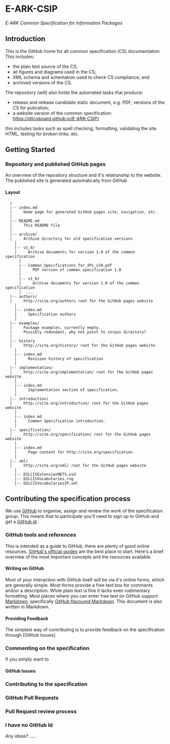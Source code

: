 E-ARK-CSIP
===================================================
*E-ARK Common Specification for Information Packages*

Introduction
------------
This is the GitHub home for all common specification (CS) documentation. This includes:
- the plain text source of the CS;
- all figures and diagrams used in the CS;
- XML schema and schematron used to check CS compliance; and
- archived versions of the CS.

The repository (will) also holds the automated tasks that produce:
- release and release candidate static document, e.g. PDF, versions of the CS for pulication;
- a website version of the common specification: https://dilcisboard.github.io/E-ARK-CSIP/

this includes tasks such as spell checking, formatting, validating the site HTML, testing for broken links, etc.

Getting Started
---------------

### Repository and published GitHub pages
An overview of the repository structure and it's relationship to the website. The published site is generated automatically from GitHub

#### Layout
```
  /
  |-- index.md
  |     Home page for generated GitHub pages site, navigation, etc.
  |
  |-- README.md
  |     This README file
  |
  |-- archive/
  |     Archive directory for old specification versions
    |
    |-- v1_0/
    |     Archive documents for version 1.0 of the common specification
      |
      |-- Common_Specifications_for_IPs_v10.pdf
      |     PDF version of common specification 1.0
      |
      |-- v1_0/
      |     Archive documents for version 1.0 of the common specification
      |  ....
  |-- authors/
  |     http://site.org/authors root for the GitHub pages website
    |
    |-- index.md
    |     Specification authors
    |
  |-- examples/
  |     Package examples, currently empty.
  |     Possibly redundant, why not point to corpus directory?
  |
  |-- history
  |     http://site.org/history/ root for the GitHub pages website
    |
    |-- index.md
    |     Revision history of specification
    |
  |-- implementation/
  |     http://site.org/implementation/ root for the GitHub pages website
    |
    |-- index.md
    |     Implementation section of specification.
    |
  |-- introduction/
  |     http://site.org/introduction/ root for the GitHub pages website
    |
    |-- index.md
    |     Common Specification introduction.
    |
  |-- specification/
  |     http://site.org/specification/ root for the GitHub pages website
    |
    |-- index.md
    |     Page content for http://site.org/specification
    |
  |-- xml/
  |     http://site.org/xml/ root for the GitHub pages website
    |
    |-- DILCISExtensionMETS.xsd
    |-- DILCISVocabularies.rng
    |-- DILCISVocabulariesIP.xml
```

## Contributing the specification process
We use [GitHub](https://github.com/) to organise, assign and review the work of the specification group. This means that to participate you'll need to sign up to GitHub and get a [GitHub id](https://github.com/join).

### GitHub tools and references
This is intended as a guide to GitHub, there are plenty of good online resources. [GitHub's official guides](https://guides.github.com/) are the best place to start. Here's a brief overview of the most important concepts and the resources available.

#### Writing on GitHub
Most of your interaction with GitHub itself will be via it's online forms, which are generally simple. Most forms provide a free text box for comments and/or a description. While plain text is fine it lacks even rudimentary formatting. Most places where you can enter free text on GitHub support [Markdown](https://daringfireball.net/projects/markdown/), specifically [GitHub flavoured Markdown](https://guides.github.com/features/mastering-markdown/). This document is also written in Markdown.

#### Providing Feedback
The simplest way of contributing is to provide feedback on the specification through [GitHub Issues].

### Commenting on the specification
If you simply want to

#### GitHub Issues

### Contributing to the specification

### GitHub Pull Requests

### Pull Request review process

### I have no GitHub Id
Any ideas? .....
